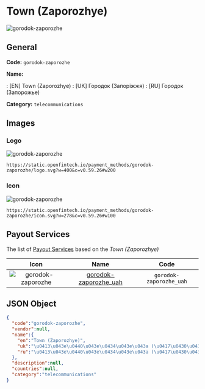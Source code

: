 
# Town (Zaporozhye) 
![gorodok-zaporozhe](https://static.openfintech.io/payment_methods/gorodok-zaporozhe/logo.svg?w=400&c=v0.59.26#w200)  

## General 
**Code:** `gorodok-zaporozhe` 
 
**Name:** 
 
:	[EN] Town (Zaporozhye) 
:	[UK] Городок (Запоріжжя) 
:	[RU] Городок (Запорожье) 
 
**Category:** `telecommunications` 
 

## Images 

### Logo 
![gorodok-zaporozhe](https://static.openfintech.io/payment_methods/gorodok-zaporozhe/logo.svg?w=400&c=v0.59.26#w200)  

```
https://static.openfintech.io/payment_methods/gorodok-zaporozhe/logo.svg?w=400&c=v0.59.26#w200
```  

### Icon 
![gorodok-zaporozhe](https://static.openfintech.io/payment_methods/gorodok-zaporozhe/icon.svg?w=278&c=v0.59.26#w100)  

```
https://static.openfintech.io/payment_methods/gorodok-zaporozhe/icon.svg?w=278&c=v0.59.26#w100
```  

## Payout Services 
 
The list of [Payout Services](/payout-services/) based on the _Town (Zaporozhye)_ 

|Icon|Name|Code| 
|:---:|:---:|:---:| 
|![gorodok-zaporozhe](https://static.openfintech.io/payout_methods/gorodok-zaporozhe/icon.png?w=278&c=v0.59.26#w40) |[gorodok-zaporozhe_uah](/payout-services/gorodok-zaporozhe_uah/)|`gorodok-zaporozhe_uah`| 
 

## JSON Object 

```json
{
  "code":"gorodok-zaporozhe",
  "vendor":null,
  "name":{
    "en":"Town (Zaporozhye)",
    "uk":"\u0413\u043e\u0440\u043e\u0434\u043e\u043a (\u0417\u0430\u043f\u043e\u0440\u0456\u0436\u0436\u044f)",
    "ru":"\u0413\u043e\u0440\u043e\u0434\u043e\u043a (\u0417\u0430\u043f\u043e\u0440\u043e\u0436\u044c\u0435)"
  },
  "description":null,
  "countries":null,
  "category":"telecommunications"
}
```  
